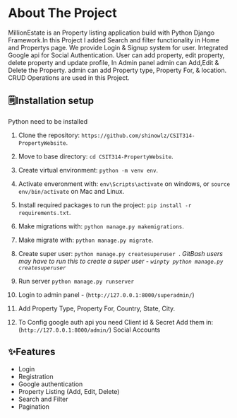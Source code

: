 
# About The Project

MillionEstate is an Property listing application build with Python Django Framework.In this Project I added Search and filter functionality in Home and Propertys page. We provide Login & Signup system for user. Integrated Google api for Social Authentication. User can add property, edit property, delete property and update profile, In Admin panel admin can Add,Edit & Delete the Property. admin can add Property type, Property For, & location. CRUD Operations are used in this Project.
## 🗒️Installation setup

Python need to be installed

1. Clone the repository: ```https://github.com/shinowlz/CSIT314-PropertyWebsite```.

2. Move to base directory: ```cd CSIT314-PropertyWebsite```.

3. Create virtual environment: ```python -m venv env```.

4. Activate enveronment with: ```env\Scripts\activate``` on windows, or ```source env/bin/activate``` on Mac and Linux.

5. Install required packages to run the project: ```pip install -r requirements.txt```.

6. Make migrations with: ```python manage.py makemigrations```.

7. Make migrate with: ```python manage.py migrate```.

8. Create super user: ```python manage.py createsuperuser ```.
 _GitBash users may have to run this to create a super user - `winpty python manage.py createsuperuser`_

11. Run server ```python manage.py runserver```

12. Login to admin panel - (`http://127.0.0.1:8000/superadmin/`)

13. Add Property Type, Property For, Country, State, City.

14. To Config google auth api you need Client id & Secret Add them in: (`http://127.0.0.1:8000/admin/`) Social Accounts



    
## ✨Features

- Login 
- Registration
- Google authentication
- Property Listing (Add, Edit, Delete)
- Search and Filter
- Pagination

